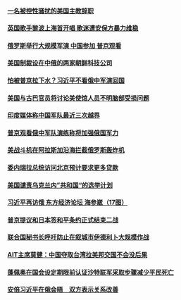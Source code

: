 #### [一名被控性骚扰的美国主教辞职](../pages/z__yoerrvp/4570821.md) 

#### [英国歌手黎波上海首开唱  歌迷遭安保方暴力维稳](../pages/z__yoerrvp/4570721.md) 

#### [俄罗斯举行大规模军演 中国参加 普京观看](../pages/z__yoerrvp/4570708.md) 

#### [美国制裁设在中俄的两家朝鲜科技公司](../pages/z__yoerrvp/4570568.md) 

#### [怕被普京拉下水？习近平不看俄中军演回国](../pages/z__yoerrvp/4570230.md) 

#### [美国与古巴官员将讨论美使馆人员不明脑部受损问题](../pages/z__yoerrvp/4569935.md) 

#### [印度媒体称中国军队最近三次越界](../pages/z__yoerrvp/4569833.md) 

#### [普京观看俄中军队演练称将加强俄国军力 ](../pages/z__yoerrvp/4569818.md) 

#### [美战斗机在阿拉斯加沿海拦截俄罗斯轰炸机](../pages/z__yoerrvp/4569745.md) 

#### [委内瑞拉总统访问北京预计要求更多贷款](../pages/z__yoerrvp/4569676.md) 

#### [美国谴责乌克兰内”共和国“的选举计划](../pages/z__yoerrvp/4569652.md) 

#### [习近平再访俄 东方经济论坛 海参崴（17图）](../pages/z__yoerrvp/4568242.md) 

#### [普京提议和日本签和平条约正式结束二战](../pages/z__yoerrvp/4569239.md) 

#### [联合国秘书长呼吁防止在叙城市伊德利卜大规模作战](../pages/z__yoerrvp/4569069.md) 

#### [AIT主席莫健：中国夺取台湾拉美邦交国不会没后果](../pages/z__yoerrvp/4569018.md) 

#### [蓬佩奥在国会设定期限前认证沙特联军采取步骤减少平民死亡](../pages/z__yoerrvp/4568846.md) 

#### [安倍习近平在俄会晤　双方表示关系改善](../pages/z__yoerrvp/4568640.md) 

